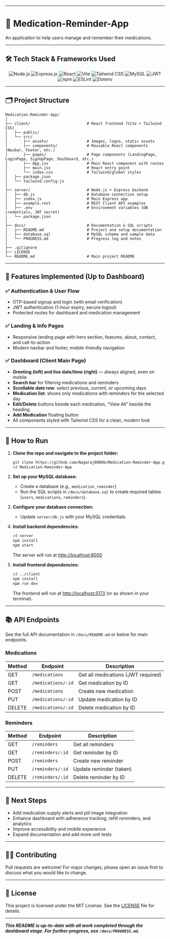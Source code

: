 

---

# 💊 Medication-Reminder-App

An application to help users manage and remember their medications.

---

## 🛠️ Tech Stack & Frameworks Used


  
  <p align="center">
  <img src="https://img.shields.io/badge/Node.js-339933?logo=node.js&logoColor=white&style=for-the-badge" alt="Node.js"/>
  <img src="https://img.shields.io/badge/Express.js-000000?logo=express&logoColor=white&style=for-the-badge" alt="Express.js"/>
  <img src="https://img.shields.io/badge/React-61DAFB?logo=react&logoColor=black&style=for-the-badge" alt="React"/>
  <img src="https://img.shields.io/badge/Vite-646CFF?logo=vite&logoColor=white&style=for-the-badge" alt="Vite"/>
  <img src="https://img.shields.io/badge/Tailwind_CSS-06B6D4?logo=tailwindcss&logoColor=white&style=for-the-badge" alt="Tailwind CSS"/>
  <img src="https://img.shields.io/badge/MySQL-4479A1?logo=mysql&logoColor=white&style=for-the-badge" alt="MySQL"/>
  <img src="https://img.shields.io/badge/JWT-000000?logo=jsonwebtokens&logoColor=white&style=for-the-badge" alt="JWT"/>
  <img src="https://img.shields.io/badge/npm-CB3837?logo=npm&logoColor=white&style=for-the-badge" alt="npm"/>
  <img src="https://img.shields.io/badge/ESLint-4B32C3?logo=eslint&logoColor=white&style=for-the-badge" alt="ESLint"/>
  <img src="https://img.shields.io/badge/Dotenv-8DD6F9?logo=dotenv&logoColor=black&style=for-the-badge" alt="Dotenv"/>
</p>
  
  
  
  
  
  
  
  


---

## 🗂️ Project Structure

```
Medication-Reminder-App/
│
├── client/                         # React frontend (Vite + Tailwind CSS)
│   ├── public/
│   └── src/
│       ├── assets/                 # Images, logos, static assets
│       ├── components/             # Reusable React components (Navbar, Footer, etc.)
│       ├── pages/                  # Page components (LandingPage, LoginPage, SignUpPage, Dashboard, etc.)
│       ├── App.jsx                 # Main React component with routes
│       ├── main.jsx                # React entry point
│       └── index.css               # Tailwind/global styles
│   ├── package.json
│   └── tailwind.config.js
│
├── server/                         # Node.js + Express backend
│   ├── db.js                       # Database connection setup
│   ├── index.js                    # Main Express app
│   ├── example.rest                # REST Client API examples
│   ├── .env                        # Environment variables (DB credentials, JWT secret)
│   └── package.json
│
├── docs/                           # Documentation & SQL scripts
│   ├── README.md                   # Project and setup documentation
│   ├── database.sql                # MySQL schema and sample data
│   └── PROGRESS.md                 # Progress log and notes
│
├── .gitignore
├── LICENSE
└── README.md                       # Main project README
```


---

## 🚀 Features Implemented (Up to Dashboard)

### ✅ Authentication & User Flow
- OTP-based signup and login (with email verification)
- JWT authentication (1-hour expiry, secure logout)
- Protected routes for dashboard and medication management

### ✅ Landing & Info Pages
- Responsive landing page with hero section, features, about, contact, and call-to-action
- Modern navbar and footer, mobile-friendly navigation

### ✅ Dashboard (Client Main Page)
- **Greeting (left) and live date/time (right)** — always aligned, even on mobile
- **Search bar** for filtering medications and reminders
- **Scrollable date row**: select previous, current, or upcoming days
- **Medication list**: shows only medications with reminders for the selected day
- **Edit/Delete** buttons beside each medication, “View All” beside the heading
- **Add Medication** floating button
- All components styled with Tailwind CSS for a clean, modern look

---

## 🏁 How to Run

1. **Clone the repo and navigate to the project folder:**
    ```bash
    git clone https://github.com/Nagaraj0000b/Medication-Reminder-App.git
    cd Medication-Reminder-App
    ```

2. **Set up your MySQL database:**
    - Create a database (e.g., `medication_reminder`)
    - Run the SQL scripts in `/docs/database.sql` to create required tables (`users`, `medications`, `reminders`).

3. **Configure your database connection:**
    - Update `server/db.js` with your MySQL credentials.

4. **Install backend dependencies:**
    ```bash
    cd server
    npm install
    npm start
    ```
    The server will run at [http://localhost:8000](http://localhost:8000)

5. **Install frontend dependencies:**
    ```bash
    cd ../client
    npm install
    npm run dev
    ```
    The frontend will run at [http://localhost:5173](http://localhost:5173) (or as shown in your terminal).

---

## 📚 API Endpoints

See the full API documentation in `/docs/README.md` or below for main endpoints.

### Medications

| Method | Endpoint                | Description                   |
|--------|-------------------------|-------------------------------|
| GET    | `/medications`          | Get all medications (JWT required) |
| GET    | `/medications/:id`      | Get medication by ID          |
| POST   | `/medications`          | Create new medication         |
| PUT    | `/medications/:id`      | Update medication by ID       |
| DELETE | `/medications/:id`      | Delete medication by ID       |

### Reminders

| Method | Endpoint                | Description                   |
|--------|-------------------------|-------------------------------|
| GET    | `/reminders`            | Get all reminders             |
| GET    | `/reminders/:id`        | Get reminder by ID            |
| POST   | `/reminders`            | Create new reminder           |
| PUT    | `/reminders/:id`        | Update reminder (taken)       |
| DELETE | `/reminders/:id`        | Delete reminder by ID         |

---

## 📝 Next Steps

- Add medication supply alerts and pill image integration
- Enhance dashboard with adherence tracking, refill reminders, and analytics
- Improve accessibility and mobile experience
- Expand documentation and add more unit tests

---

## 👨‍💻 Contributing

Pull requests are welcome! For major changes, please open an issue first to discuss what you would like to change.

---

## 📜 License

This project is licensed under the MIT License. See the [LICENSE](./LICENSE) file for details.

---

**_This README is up-to-date with all work completed through the dashboard stage. For further progress, see `/docs/PROGRESS.md`._**
